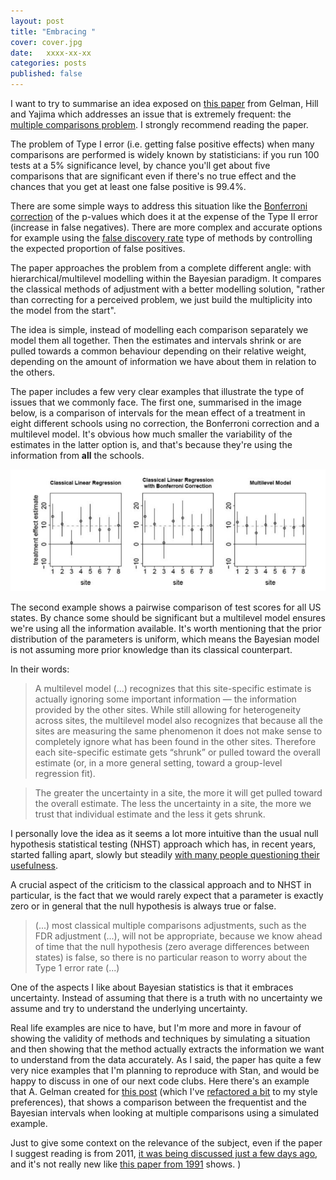 ```yaml
---
layout: post
title: "Embracing "
cover: cover.jpg
date:   xxxx-xx-xx 
categories: posts
published: false
---
```


I want to try to summarise an idea exposed on [this
paper](http://www.stat.columbia.edu/~gelman/research/published/multiple2f.pdf)
from Gelman,  Hill and Yajima which addresses an issue that is extremely
frequent: the [multiple comparisons
problem](https://en.wikipedia.org/wiki/Multiple_comparisons_problem). I
strongly recommend reading the paper.

The problem of Type I error (i.e. getting false positive effects) when many
comparisons are performed is widely known by statisticians: if you run 100
tests at a 5% significance level, by chance you'll get about five comparisons
that are significant even if there's no true effect and the chances that you
get at least one false positive is 99.4%.

There are some simple ways to address this situation like the [Bonferroni
correction](https://en.wikipedia.org/wiki/Bonferroni_correction) of the
p-values which does it at the expense of the Type II error (increase in false
negatives). There are more complex and accurate options for example using the
[false discovery
rate](https://en.wikipedia.org/wiki/False_discovery_rate#Controlling_procedures)
type of methods by controlling the expected proportion of false positives.

The paper approaches the problem from a complete different angle: with
hierarchical/multilevel modelling within the Bayesian paradigm. It compares the
classical methods of adjustment with a better modelling solution, "rather than
correcting for a perceived problem, we just build the multiplicity into the
model from the start".

The idea is simple, instead of modelling each comparison separately we model
them all together. Then the estimates and intervals shrink or are pulled
towards a common behaviour depending on their relative weight, depending on the
amount of information we have about them in relation to the others.

The paper includes a few very clear examples that illustrate the type of issues
that we commonly face. The first one, summarised in the image below, is a
comparison of intervals for the mean effect of a treatment in eight different
schools using no correction, the Bonferroni correction and a multilevel model.
It's obvious how much smaller the variability of the estimates in the latter
option is, and that's because they're using the information from **all** the
schools.

![gelman image](../images/multi-comparisons.png "Gelman, Hill & Yajima")

The second example shows a pairwise comparison of test scores for all US
states. By chance some should be significant but a multilevel model ensures
we're using all the information available. It's worth mentioning that the prior
distribution of the parameters is uniform, which means the Bayesian model is
not assuming more prior knowledge than its classical counterpart.

In their words:

> A multilevel model (...) recognizes that this site-specific estimate is
> actually ignoring some important information — the information provided by
> the other sites. While still allowing for heterogeneity across sites, the
> multilevel model also recognizes that because all the sites are measuring the
> same phenomenon it does not make sense to completely ignore what has been
> found in the other sites. Therefore each site-specific estimate gets “shrunk”
> or pulled toward the overall estimate (or, in a more general setting, toward
> a group-level regression fit).  

> The greater the uncertainty in a site, the more it will get pulled toward the
> overall estimate. The less the uncertainty in a site, the more we trust that
> individual estimate and the less it gets shrunk.

I personally love the idea as it seems a lot more intuitive than the usual null
hypothesis statistical testing (NHST) approach which has, in recent years,
started falling apart, slowly but steadily
[with many people questioning their
usefulness](http://civilstat.com/2013/01/hypothesis-tests-will-not-answer-your-question/).

A crucial aspect of the criticism to the classical approach and to NHST in
particular, is the fact that we would rarely expect that a parameter is exactly
zero or in general that the null hypothesis is always true or false.

> (...) most classical multiple comparisons adjustments, such as the FDR
> adjustment (...), will not be appropriate, because we know ahead of time that
> the null hypothesis
(zero average differences between states) is false, so there is no particular
reason to worry
about the Type 1 error rate (...)

One of the aspects I like about Bayesian statistics is that it embraces
uncertainty. Instead of assuming that there is a truth with no uncertainty we
assume and try to understand the underlying uncertainty.

Real life examples are nice to have, but I'm more and more in favour of showing
the validity of methods and techniques by simulating a situation and then
showing that the method actually extracts the information we want to understand
from the data accurately. As I said, the paper has quite a few very nice
examples that I'm planning to reproduce with Stan, and would be happy to
discuss in one of our next code clubs. Here there's an example that A. Gelman
created for [this
post](http://andrewgelman.com/2016/08/22/bayesian-inference-completely-solves-the-multiple-comparisons-problem/)
(which I've [refactored a
bit](https://github.com/iwi/multi-comparisons-classical-bayesian/blob/master/multiple_comparison_simulation.R)
to my style preferences), that shows a comparison between the frequentist and
the Bayesian intervals when looking at multiple comparisons using a simulated
example.


Just to give some context on the relevance of the subject, even if the paper I
suggest reading is from 2011, [it was being discussed just a few days
ago](http://andrewgelman.com/2017/07/25/multilevel-modeling-can-cannot/), and
it's not really new like [this paper from
1991](https://errorstatistics.files.wordpress.com/2016/06/greenland-robins-1991-eb-multiple-comp-epidemiol.pdf)
shows.
)

